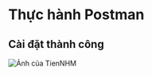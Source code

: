 # **Thực hành Postman**


## Cài đặt thành công

![Ảnh của TienNHM](https://drive.google.com/file/d/1KNTjX058pkMB91pPfrR3urCNmoVfwUcG/view?usp=sharing)
